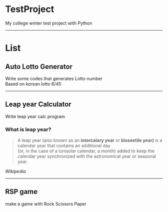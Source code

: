 # TestProject

My college winter test project with Python

---
# List
## Auto Lotto Generator

Write some codes that generates Lotto number<br>
Based on korean lotto 6/45

---

## Leap year Calculator
Write leap year calc program

### What is leap year?

> A leap year (also known as an **intercalary year** or **bissextile year)** is a calendar year that contains an additional day<br>(or, in the case of a lunisolar calendar, a month) added to keep the calendar year synchronized with the astronomical year or seasonal year.

*Wikipedia*

---

## RSP game
make a game with Rock Scissors Paper
